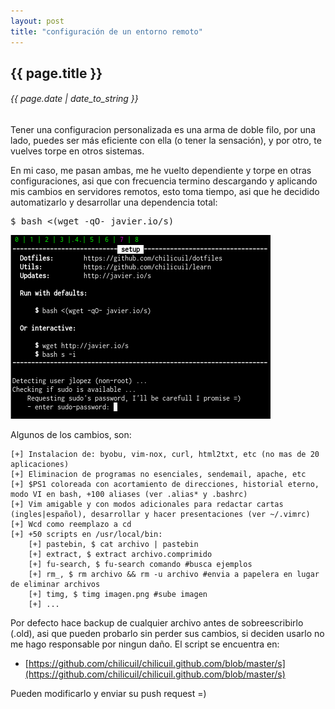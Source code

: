 ```yaml
---
layout: post
title: "configuración de un entorno remoto"
---
```


## {{ page.title }}
###### {{ page.date | date_to_string }}

Tener una configuracion personalizada es una arma de doble filo, por una lado, puedes ser más eficiente con ella (o tener la sensación), y por otro, te vuelves torpe en otros sistemas.

En mi caso, me pasan ambas, me he vuelto dependiente y torpe en otras configuraciones, asi que con frecuencia termino descargando y aplicando mis cambios en servidores remotos, esto toma tiempo, asi que he decidido automatizarlo y desarrollar una dependencia total:

<pre class="sh_sh">
$ bash &lt;(wget -qO- javier.io/s)
</pre>

**[![](/assets/img/73.png)](/assets/img/73.png)**

Algunos de los cambios, son:

    [+] Instalacion de: byobu, vim-nox, curl, html2txt, etc (no mas de 20 aplicaciones)
    [+] Eliminacion de programas no esenciales, sendemail, apache, etc
    [+] $PS1 coloreada con acortamiento de direcciones, historial eterno, modo VI en bash, +100 aliases (ver .alias* y .bashrc)
    [+] Vim amigable y con modos adicionales para redactar cartas (ingles|español), desarrollar y hacer presentaciones (ver ~/.vimrc)
    [+] Wcd como reemplazo a cd
    [+] +50 scripts en /usr/local/bin:
        [+] pastebin, $ cat archivo | pastebin
        [+] extract, $ extract archivo.comprimido
        [+] fu-search, $ fu-search comando #busca ejemplos
        [+] rm_, $ rm archivo && rm -u archivo #envia a papelera en lugar de eliminar archivos
        [+] timg, $ timg imagen.png #sube imagen
        [+] ...

Por defecto hace backup de cualquier archivo antes de sobreescribirlo (.old), asi que pueden probarlo sin perder sus cambios, si deciden usarlo no me hago responsable por ningun daño. El script se encuentra en:

- [https://github.com/chilicuil/chilicuil.github.com/blob/master/s](https://github.com/chilicuil/chilicuil.github.com/blob/master/s)

Pueden modificarlo y enviar su push request =)

